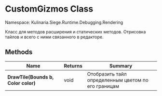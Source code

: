 # CustomGizmos Class

Namespace: Kulinaria.Siege.Runtime.Debugging.Rendering

Класс для методов расширения и статических методов. Отрисовка тайлов и всего с ними связанного в редакторе. 
## Methods

| Name                                | Returns | Summary                                             |
|-------------------------------------|---------|-----------------------------------------------------|
| **DrawTile(Bounds b, Color color)** | void    | Отобразить тайл определенным цветом по его границам |
